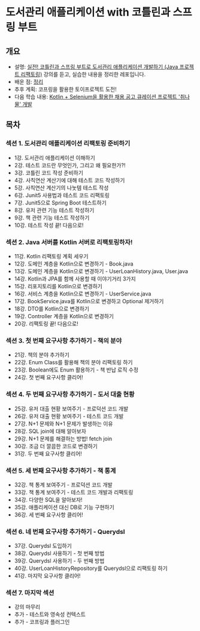 # 도서관리 애플리케이션 with 코틀린과 스프링 부트
## 개요
- 설명: [실전! 코틀린과 스프링 부트로 도서관리 애플리케이션 개발하기 (Java 프로젝트 리팩토링)](https://inf.run/t9ac) 강의를 듣고, 실습한 내용을 정리한 레포입니다.
- 배운 점: [정리](https://mozylee.notion.site/502ad1a8e0334be9b8677db239c96c73?pvs=4)
- 추후 계획: 코프링을 활용한 토이프로젝트 도전!
- 다음 학습 내용: [Kotlin + Selenium을 활용한 채용 공고 큐레이션 프로젝트 '취나물' 개발](https://github.com/mozylee/chwi-namul)

## 목차
### 섹션 1. 도서관리 애플리케이션 리팩토링 준비하기
- 1강. 도서관리 애플리케이션 이해하기
- 2강. 테스트 코드란 무엇인가, 그리고 왜 필요한가?!
- 3강. 코틀린 코드 작성 준비하기
- 4강. 사칙연산 계산기에 대해 테스트 코드 작성하기
- 5강. 사칙연산 계산기의 나눗템 테스트 작성
- 6강. Junit5 사용법과 테스트 코드 리팩토링
- 7강. Junit5으로 Spring Boot 테스트하기
- 8강. 유저 관련 기능 테스트 작성하기
- 9강. 책 관련 기능 테스트 작성하기
- 10강. 테스트 작성 끝! 다음으로!
### 섹션 2. Java 서버를 Kotlin 서버로 리팩토링하자!
- 11강. Kotlin 리팩토링 계획 세우기
- 12강. 도메인 계층을 Kotlin으로 변경하기 - Book.java
- 13강. 도메인 계층을 Kotlin으로 변경하기 - UserLoanHistory.java, User.java
- 14강. Kotlin과 JPA를 함께 사용할 때 이야기거리 3가지
- 15강. 리포지토리를 Kotlin으로 변경하기
- 16강. 서비스 계층을 Kotlin으로 변경하기 - UserService.java
- 17강. BookService.java를 Kotlin으로 변경하고 Optional 제거하기
- 18강. DTO를 Kotlin으로 변경하기
- 19강. Controller 계층을 Kotlin으로 변경하기
- 20강. 리팩토링 끝! 다음으로!
### 섹션 3. 첫 번째 요구사항 추가하기 - 책의 분야
- 21강. 책의 분야 추가하기
- 22강. Enum Class를 활용해 책의 분야 리팩토링 하기
- 23강. Boolean에도 Enum 활용하기 - 책 반납 로직 수정
- 24강. 첫 번째 요구사항 클리어!
### 섹션 4. 두 번째 요구사항 추가하기 - 도서 대출 현황
- 25강. 유저 대출 현황 보여주기 - 프로덕션 코드 개발
- 26강. 유저 대출 현황 보여주기 - 테스트 코드 개발
- 27강. N+1 문제와 N+1 문제가 발생하는 이유
- 28강. SQL join에 대해 알아보자
- 29강. N+1 문제를 해결하는 방법! fetch join
- 30강. 조금 더 깔끔한 코드로 변경하기
- 31강. 두 번째 요구사항 클리어!
### 섹션 5. 세 번째 요구사항 추가하기 - 책 통계
- 32강. 책 통계 보여주기 - 프로덕션 코드 개발
- 33강. 책 통계 보여주기 - 테스트 코드 개발과 리팩토링
- 34강. 다양한 SQL을 알아보자!
- 35강. 애플리케이션 대신 DB로 기능 구현하기
- 36강. 세 번째 요구사항 클리어!
### 섹션 6. 네 번째 요구사항 추가하기 - Querydsl
- 37강. Querydsl 도입하기
- 38강. Querydsl 사용하기 - 첫 번째 방법
- 39강. Querydsl 사용하기 - 두 번째 방법
- 40강. UserLoanHistoryRepository를 Querydsl으로 리팩토링 하기
- 41강. 마지막 요구사항 클리어!
### 섹션 7. 마지막 섹션
- 강의 마무리
- 추가 - 테스트와 영속성 컨텍스트
- 추가 - 코프링과 플러그인
